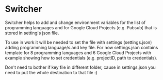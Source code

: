 # Switcher

Switcher helps to add and change environment variables for the list of programming languages and for Google Cloud Projects (e.g. Pubsub) that is stored in setting's json file.

To use in work it will be needed to set the file with settings (settings.json) adding programming language/s and key file. 
For now settings.json contains template for 8 programming languages and 6 Google Cloud Projects with example showing how to set credentials (e.g. projectID, path to credentials).  

Don't need to bother if key file in different folder, cause in settings.json you need to put the whole destination to that file :)
